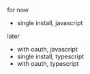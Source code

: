 for now
* single install, javascript

later
* with oauth, javascript
* single install, typescript
* with oauth, typescript
